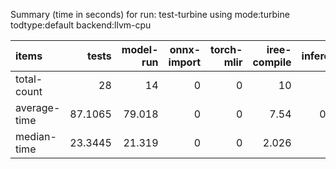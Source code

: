 Summary (time in seconds) for run: test-turbine using mode:turbine todtype:default backend:llvm-cpu

| items        |   tests |   model-run |   onnx-import |   torch-mlir |   iree-compile |   inference |
|:-------------|--------:|------------:|--------------:|-------------:|---------------:|------------:|
| total-count  | 28      |      14     |             0 |            0 |         10     |       9     |
| average-time | 87.1065 |      79.018 |             0 |            0 |          7.54  |       0.549 |
| median-time  | 23.3445 |      21.319 |             0 |            0 |          2.026 |       0     |
